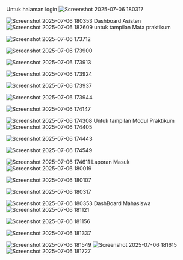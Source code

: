 Untuk halaman login
![Screenshot 2025-07-06 180317](https://github.com/user-attachments/assets/852d597b-1303-454b-b9d4-10c737393b55)

![Screenshot 2025-07-06 180353](https://github.com/user-attachments/assets/d7db60a4-611f-4111-94a8-3b4c8e79703a)
Dashboard Asisten
![Screenshot 2025-07-06 182609](https://github.com/user-attachments/assets/dfe2163c-f1d2-4eef-bbca-09f52634aa58)
untuk tampilan Mata praktikum

![Screenshot 2025-07-06 173712](https://github.com/user-attachments/assets/ef2804d6-5c1b-4955-9fe0-8a8207c0e399)

![Screenshot 2025-07-06 173900](https://github.com/user-attachments/assets/0ca22d84-1691-4d73-8956-8708de23bb9e)

![Screenshot 2025-07-06 173913](https://github.com/user-attachments/assets/e692d185-f7df-4afd-861a-0f2406a29831)

![Screenshot 2025-07-06 173924](https://github.com/user-attachments/assets/5b696064-1895-4ee0-ac7c-b0737e9e5ff1)

![Screenshot 2025-07-06 173937](https://github.com/user-attachments/assets/7db6b1b7-1afb-4a07-8dc7-e4918b002812)

![Screenshot 2025-07-06 173944](https://github.com/user-attachments/assets/56680659-7871-49e6-a67a-bbd102e8f506)

![Screenshot 2025-07-06 174147](https://github.com/user-attachments/assets/b4cc4f0a-ec80-41bf-b036-3b484805bb15)

![Screenshot 2025-07-06 174308](https://github.com/user-attachments/assets/ae35bf6c-e87c-43db-889b-214f92b39ce3)
Untuk tampilan Modul Praktikum
![Screenshot 2025-07-06 174405](https://github.com/user-attachments/assets/b876e7a8-e1e5-4e5e-80dc-3fc5695a60e6)

![Screenshot 2025-07-06 174443](https://github.com/user-attachments/assets/612516be-4f34-494a-bdac-f9207a989327)

![Screenshot 2025-07-06 174549](https://github.com/user-attachments/assets/d41b5407-fb38-487d-bdba-244fc8fa36e1)

![Screenshot 2025-07-06 174611](https://github.com/user-attachments/assets/0f762e73-a046-4d58-b160-0ad49a7d1e4d)
Laporan Masuk
![Screenshot 2025-07-06 180019](https://github.com/user-attachments/assets/4cc99898-584b-40e1-a67d-6c9aba84b1e0)

![Screenshot 2025-07-06 180107](https://github.com/user-attachments/assets/d835b78a-040e-4505-a31b-6727794bc1f6)

![Screenshot 2025-07-06 180317](https://github.com/user-attachments/assets/d06a1c0f-6549-4cd4-a3d8-f0d960aee27f)

![Screenshot 2025-07-06 180353](https://github.com/user-attachments/assets/3ac06bae-0e05-4b40-bb66-efc77bf538f5)
DashBoard Mahasiswa
![Screenshot 2025-07-06 181121](https://github.com/user-attachments/assets/0a009464-c649-4749-acd3-1ee1bf99f91b)

![Screenshot 2025-07-06 181156](https://github.com/user-attachments/assets/a8b887e4-e22a-4885-a5df-72d8e2c128a1)

![Screenshot 2025-07-06 181337](https://github.com/user-attachments/assets/1b6522fb-fc88-476c-8bcd-13291084289c)

![Screenshot 2025-07-06 181549](https://github.com/user-attachments/assets/bee90856-680e-4744-80d7-77bec0b8745a)
![Screenshot 2025-07-06 181615](https://github.com/user-attachments/assets/91b1f9b9-a0a5-4484-a94d-8e859d4acb80)
![Screenshot 2025-07-06 181727](https://github.com/user-attachments/assets/3607c055-d809-45be-818a-627e425faeee)
